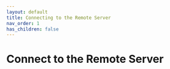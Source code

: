 ```yaml
---
layout: default
title: Connecting to the Remote Server
nav_order: 1
has_children: false
---
```


# Connect to the Remote Server